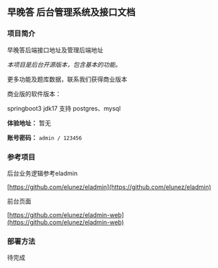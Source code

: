 ## 早晚答 后台管理系统及接口文档

### 项目简介

早晚答后端接口地址及管理后端地址

*本项目是后台开源版本，包含基本的功能。*

更多功能及题库数据，联系我们获得商业版本

商业版的软件版本：

  springboot3 jdk17 支持 postgres、mysql

**体验地址：** 暂无

**账号密码：** `admin / 123456`

### 参考项目

后台业务逻辑参考eladmin 

[https://github.com/elunez/eladmin](https://github.com/elunez/eladmin)

前台页面

[https://github.com/elunez/eladmin-web](https://github.com/elunez/eladmin-web)

### 部署方法

待完成
